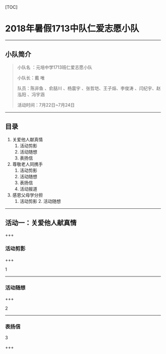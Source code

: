 [TOC]


# 2018年暑假1713中队仁爱志愿小队
---

## 小队简介

> 小队名 ：元培中学1713班仁爱志愿小队
>
> 小队长：戴 唯
>
> 队员：陈非鱼 、俞喆川 、杨震宇 、张哲垲、王子烜、李俊涛 、闫纪宇、赵泓阳 、冯宇涵 
>
> 活动时间：7月22日~7月24日

---

## 目录

1. 关爱他人献真情 
   1. 活动剪影
   2. 活动随想
   3. 表扬信
2. 尊敬老人同携手  
   1. 活动剪影
   2. 活动随想
   3. 表扬信
   4. 活动报道
3. 感恩父母学分担 
   1. 活动剪影
      2. 活动随想

---

## 活动一：关爱他人献真情  

+++

### 活动剪影

+++

1

---

### 活动随想

+++

2

---

### 表扬信

3

+++
